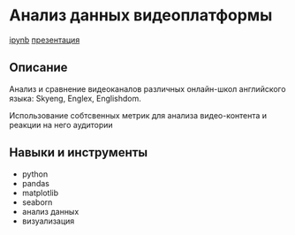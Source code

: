 # Анализ данных видеоплатформы
[ipynb]( "ipynb") [презентация]( "презентация")

## Описание	
Анализ и сравнение видеоканалов различных онлайн-школ английского языка: Skyeng, Englex, Englishdom.

Использование собтсвенных метрик для анализа видео-контента и реакции на него аудитории
## Навыки и инструменты
- python 
- pandas 
- matplotlib
- seaborn
- анализ данных
- визуализация
